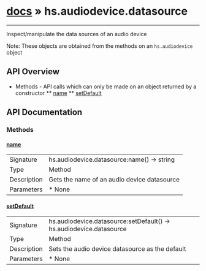 # [docs](index.md) » hs.audiodevice.datasource
---

Inspect/manipulate the data sources of an audio device

Note: These objects are obtained from the methods on an `hs.audiodevice` object

## API Overview
* Methods - API calls which can only be made on an object returned by a constructor
** [name](#name)
** [setDefault](#setDefault)

## API Documentation

### Methods

#### [name](#name)
| | |
|-|-|
| Signature   | hs.audiodevice.datasource:name() -> string  |
| Type        | Method |
| Description | Gets the name of an audio device datasource |
| Parameters |  * None | | Returns |  * A string containing the name of the datasource | 
#### [setDefault](#setDefault)
| | |
|-|-|
| Signature   | hs.audiodevice.datasource:setDefault() -> hs.audiodevice.datasource  |
| Type        | Method |
| Description | Sets the audio device datasource as the default |
| Parameters |  * None | | Returns |  * The `hs.audiodevice.datasource` object | 